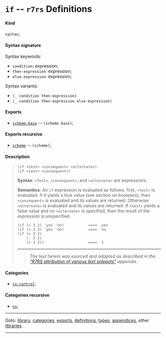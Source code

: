 

<a id='definition__r7rs__if'></a>

# `if` -- `r7rs` Definitions


<a id='definition__r7rs__if__kind'></a>

#### Kind

`syntax`;


<a id='definition__r7rs__if__syntax-signature'></a>

#### Syntax signature

Syntax keywords:
 * `condition`: expression;
 * `then-expression`: expression;
 * `else-expression`: expression;

Syntax variants:
 * `(_ condition then-expression)`
 * `(_ condition then-expression else-expression)`


<a id='definition__r7rs__if__exports'></a>

#### Exports

 * [`scheme:base`](../../r7rs/exports/scheme_3a_base.md#export__r7rs__scheme_3a_base) -- `(scheme base)`;


<a id='definition__r7rs__if__exports-recursive'></a>

#### Exports recursive

 * [`scheme`](../../r7rs/exports/scheme.md#export__r7rs__scheme) -- `(scheme)`;


<a id='definition__r7rs__if__description'></a>

#### Description

> ````
> (if <test> <consequent> <alternate>)
> (if <test> <consequent>)
> ````
> 
> 
> **Syntax**:
> `<Test>`, `<consequent>`, and `<alternate>` are
> expressions.
> 
> **Semantics**:
> An `if` expression is evaluated as follows: first,
> `<test>` is evaluated.  If it yields a true value (see
> section on booleans), then `<consequent>` is evaluated and
> its values are returned.  Otherwise `<alternate>` is evaluated and its
> values are returned.  If `<test>` yields a false value and no
> `<alternate>` is specified, then the result of the expression is
> unspecified.
> 
> ````
> (if (> 3 2) 'yes 'no)           ===>  yes
> (if (> 2 3) 'yes 'no)           ===>  no
> (if (> 3 2)
>     (- 3 2)
>     (+ 3 2))                    ===>  1
> ````
> 
> 
> ----
> > *The text herein was sourced and adapted as described in the ["R7RS attribution of various text snippets"](../../r7rs/appendices/attribution.md#appendix__r7rs__attribution) appendix.*


<a id='definition__r7rs__if__categories'></a>

#### Categories

 * [`vs:control`](../../r7rs/categories/vs_3a_control.md#category__r7rs__vs_3a_control);


<a id='definition__r7rs__if__categories-recursive'></a>

#### Categories recursive

 * [`vs`](../../r7rs/categories/vs.md#category__r7rs__vs);

----

Goto: [library](../../r7rs/_index.md#library__r7rs), [categories](../../r7rs/categories/_index.md#toc__r7rs__categories), [exports](../../r7rs/exports/_index.md#toc__r7rs__exports), [definitions](../../r7rs/definitions/_index.md#toc__r7rs__definitions), [types](../../r7rs/types/_index.md#toc__r7rs__types), [appendices](../../r7rs/appendices/_index.md#toc__r7rs__appendices), other [libraries](../../_libraries.md#toc__libraries).

----

